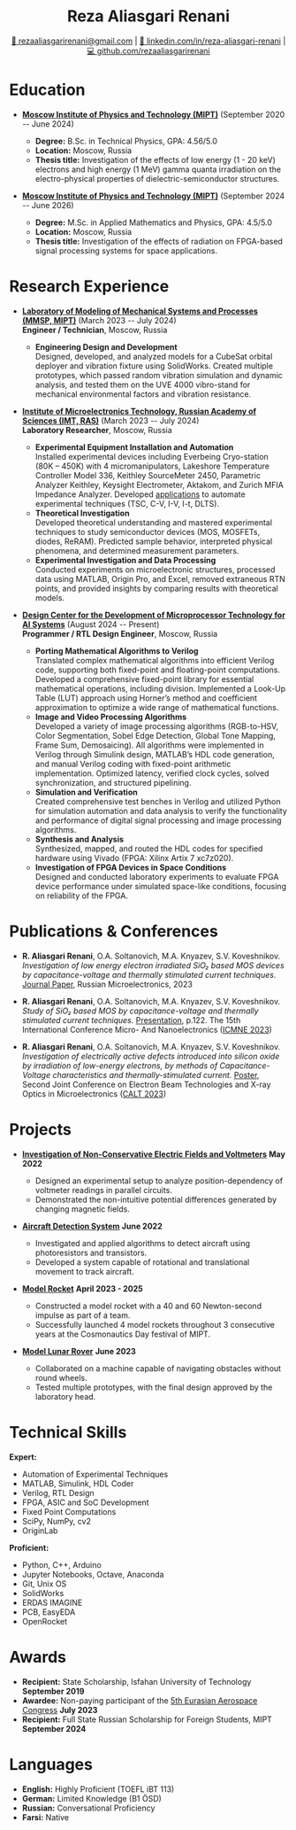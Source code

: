 <h1 align="center">Reza Aliasgari Renani</h1>

<p align="center">
<a href="mailto:rezaaliasgarirenani@gmail.com">📧 rezaaliasgarirenani@gmail.com</a> | 
<a href="https://linkedin.com/in/reza-aliasgari-renani/">🔗 linkedin.com/in/reza-aliasgari-renani</a> | 
<a href="https://github.com/rezaaliasgarirenani">💻 github.com/rezaaliasgarirenani</a>
</p>

# Education

- **[Moscow Institute of Physics and Technology (MIPT)](https://mipt.ru/)** (September 2020 -- June 2024)  
  - **Degree:** B.Sc. in Technical Physics, GPA: 4.56/5.0  
  - **Location:** Moscow, Russia  
  - **Thesis title:** Investigation of the effects of low energy (1 - 20 keV) electrons and high energy (1 MeV) gamma quanta irradiation on the electro-physical properties of dielectric-semiconductor structures.  

- **[Moscow Institute of Physics and Technology (MIPT)](https://mipt.ru/)** (September 2024 -- June 2026)  
  - **Degree:** M.Sc. in Applied Mathematics and Physics, GPA: 4.5/5.0  
  - **Location:** Moscow, Russia  
  - **Thesis title:** Investigation of the effects of radiation on FPGA-based signal processing systems for space applications.  

# Research Experience

- **[Laboratory of Modeling of Mechanical Systems and Processes (MMSP, MIPT)](https://mipt.ru/dasr/about/kaf_faculty/mmsp)** (March 2023 -- July 2024)  
  **Engineer / Technician**, Moscow, Russia  
  - **Engineering Design and Development**  
    Designed, developed, and analyzed models for a CubeSat orbital deployer and vibration fixture using SolidWorks. Created multiple prototypes, which passed random vibration simulation and dynamic analysis, and tested them on the UVE 4000 vibro-stand for mechanical environmental factors and vibration resistance.  

- **[Institute of Microelectronics Technology, Russian Academy of Sciences (IMT, RAS)](https://new.ras.ru/en/)** (March 2023 -- July 2024)  
  **Laboratory Researcher**, Moscow, Russia  
  - **Experimental Equipment Installation and Automation**  
    Installed experimental devices including Everbeing Cryo-station (80K – 450K) with 4 micromanipulators, Lakeshore Temperature Controller Model 336, Keithley SourceMeter 2450, Parametric Analyzer Keithley, Keysight Electrometer, Aktakom, and Zurich MFIA Impedance Analyzer. Developed [applications](https://github.com/rezaaliasgarirenani/IMT-Automation) to automate experimental techniques (TSC, C-V, I-V, I-t, DLTS).  
  - **Theoretical Investigation**  
    Developed theoretical understanding and mastered experimental techniques to study semiconductor devices (MOS, MOSFETs, diodes, ReRAM). Predicted sample behavior, interpreted physical phenomena, and determined measurement parameters.  
  - **Experimental Investigation and Data Processing**  
    Conducted experiments on microelectronic structures, processed data using MATLAB, Origin Pro, and Excel, removed extraneous RTN points, and provided insights by comparing results with theoretical models.  

- **[Design Center for the Development of Microprocessor Technology for AI Systems](http://ai.mipt.ru/design-center)** (August 2024 -- Present)  
  **Programmer / RTL Design Engineer**, Moscow, Russia  
  - **Porting Mathematical Algorithms to Verilog**  
    Translated complex mathematical algorithms into efficient Verilog code, supporting both fixed-point and floating-point computations. Developed a comprehensive fixed-point library for essential mathematical operations, including division. Implemented a Look-Up Table (LUT) approach using Horner’s method and coefficient approximation to optimize a wide range of mathematical functions.  
  - **Image and Video Processing Algorithms**  
    Developed a variety of image processing algorithms (RGB-to-HSV, Color Segmentation, Sobel Edge Detection, Global Tone Mapping, Frame Sum, Demosaicing). All algorithms were implemented in Verilog through Simulink design, MATLAB’s HDL code generation, and manual Verilog coding with fixed-point arithmetic implementation. Optimized latency, verified clock cycles, solved synchronization, and structured pipelining.  
  - **Simulation and Verification**  
    Created comprehensive test benches in Verilog and utilized Python for simulation automation and data analysis to verify the functionality and performance of digital signal processing and image processing algorithms.  
  - **Synthesis and Analysis**  
    Synthesized, mapped, and routed the HDL codes for specified hardware using Vivado (FPGA: Xilinx Artix 7 xc7z020).  
  - **Investigation of FPGA Devices in Space Conditions**  
    Designed and conducted laboratory experiments to evaluate FPGA device performance under simulated space-like conditions, focusing on reliability of the FPGA.  

# Publications & Conferences

- **R. Aliasgari Renani**, O.A. Soltanovich, M.A. Knyazev, S.V. Koveshnikov.  
  _Investigation of low energy electron irradiated SiO₂ based MOS devices by capacitance-voltage and thermally stimulated current techniques._ [Journal Paper](https://doi.org/10.1134/S1063739723600516), Russian Microelectronics, 2023  

- **R. Aliasgari Renani**, O.A. Soltanovich, M.A. Knyazev, S.V. Koveshnikov.  
  _Study of SiO₂ based MOS by capacitance-voltage and thermally stimulated current techniques._ [Presentation](https://icmne.ftian.ru/wp-content/uploads/icmne-2023_e-version.pdf), p.122. The 15th International Conference Micro- And Nanoelectronics ([ICMNE 2023](https://icmne.ftian.ru))  

- **R. Aliasgari Renani**, O.A. Soltanovich, M.A. Knyazev, S.V. Koveshnikov.  
  _Investigation of electrically active defects introduced into silicon oxide by irradiation of low-energy electrons, by methods of Capacitance-Voltage characteristics and thermally-stimulated current._ [Poster](https://cebt23.iptm.ru/download/numbered/91.pdf), Second Joint Conference on Electron Beam Technologies and X-ray Optics in Microelectronics ([CALT 2023](https://cebt23.iptm.ru))  

# Projects

- **[Investigation of Non-Conservative Electric Fields and Voltmeters](https://github.com/rezaaliasgarirenani/Non-Conservative-Electric-Fields-and-Voltmeters)** **May 2022**  
  - Designed an experimental setup to analyze position-dependency of voltmeter readings in parallel circuits.  
  - Demonstrated the non-intuitive potential differences generated by changing magnetic fields.  

- **[Aircraft Detection System](https://github.com/rezaaliasgarirenani/Aircraft-Detection-System)** **June 2022**  
  - Investigated and applied algorithms to detect aircraft using photoresistors and transistors.  
  - Developed a system capable of rotational and translational movement to track aircraft.  

- **[Model Rocket](https://github.com/icarus-imperium/rocket-2025)** **April 2023 - 2025**  
  - Constructed a model rocket with a 40 and 60 Newton-second impulse as part of a team.  
  - Successfully launched 4 model rockets throughout 3 consecutive years at the Cosmonautics Day festival of MIPT.  

- **[Model Lunar Rover](https://github.com/rezaaliasgarirenani/Rover)** **June 2023**  
  - Collaborated on a machine capable of navigating obstacles without round wheels.  
  - Tested multiple prototypes, with the final design approved by the laboratory head.  

# Technical Skills

**Expert:**  
- Automation of Experimental Techniques  
- MATLAB, Simulink, HDL Coder  
- Verilog, RTL Design  
- FPGA, ASIC and SoC Development  
- Fixed Point Computations  
- SciPy, NumPy, cv2  
- OriginLab  

**Proficient:**  
- Python, C++, Arduino  
- Jupyter Notebooks, Octave, Anaconda  
- Git, Unix OS  
- SolidWorks  
- ERDAS IMAGINE  
- PCB, EasyEDA  
- OpenRocket  

# Awards

- **Recipient:** State Scholarship, Isfahan University of Technology **September 2019**  
- **Awardee:** Non-paying participant of the [5th Eurasian Aerospace Congress](https://congress.aero/en/) **July 2023**  
- **Recipient:** Full State Russian Scholarship for Foreign Students, MIPT **September 2024**  

# Languages

- **English:** Highly Proficient (TOEFL iBT 113)  
- **German:** Limited Knowledge (B1 ÖSD)  
- **Russian:** Conversational Proficiency  
- **Farsi:** Native